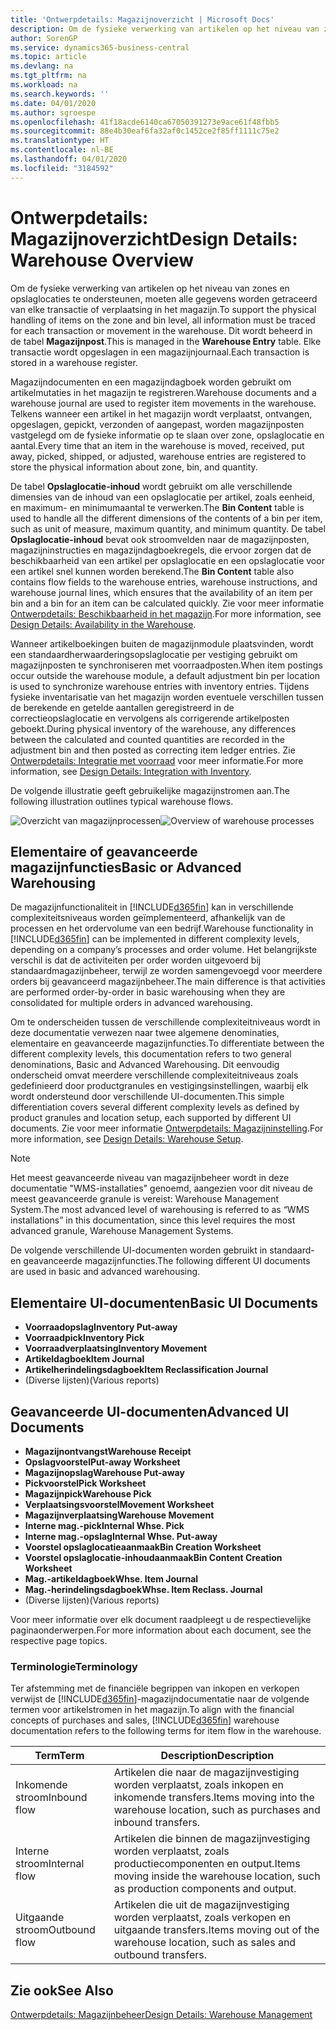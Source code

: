 ```yaml
---
title: 'Ontwerpdetails: Magazijnoverzicht | Microsoft Docs'
description: Om de fysieke verwerking van artikelen op het niveau van zones en opslaglocaties te ondersteunen, moeten alle gegevens worden getraceerd van elke transactie of verplaatsing in het magazijn. Dit wordt beheerd in de tabel **Magazijnpost**. Elke transactie wordt opgeslagen in een magazijnjournaal.
author: SorenGP
ms.service: dynamics365-business-central
ms.topic: article
ms.devlang: na
ms.tgt_pltfrm: na
ms.workload: na
ms.search.keywords: ''
ms.date: 04/01/2020
ms.author: sgroespe
ms.openlocfilehash: 41f18acde6140ca67050391273e9ace61f48fbb5
ms.sourcegitcommit: 88e4b30eaf6fa32af0c1452ce2f85ff1111c75e2
ms.translationtype: HT
ms.contentlocale: nl-BE
ms.lasthandoff: 04/01/2020
ms.locfileid: "3184592"
---
```

# <a name="design-details-warehouse-overview"></a><span data-ttu-id="00b8b-105">Ontwerpdetails: Magazijnoverzicht</span><span class="sxs-lookup"><span data-stu-id="00b8b-105">Design Details: Warehouse Overview</span></span>
<span data-ttu-id="00b8b-106">Om de fysieke verwerking van artikelen op het niveau van zones en opslaglocaties te ondersteunen, moeten alle gegevens worden getraceerd van elke transactie of verplaatsing in het magazijn.</span><span class="sxs-lookup"><span data-stu-id="00b8b-106">To support the physical handling of items on the zone and bin level, all information must be traced for each transaction or movement in the warehouse.</span></span> <span data-ttu-id="00b8b-107">Dit wordt beheerd in de tabel **Magazijnpost**.</span><span class="sxs-lookup"><span data-stu-id="00b8b-107">This is managed in the **Warehouse Entry** table.</span></span> <span data-ttu-id="00b8b-108">Elke transactie wordt opgeslagen in een magazijnjournaal.</span><span class="sxs-lookup"><span data-stu-id="00b8b-108">Each transaction is stored in a warehouse register.</span></span>  

<span data-ttu-id="00b8b-109">Magazijndocumenten en een magazijndagboek worden gebruikt om artikelmutaties in het magazijn te registreren.</span><span class="sxs-lookup"><span data-stu-id="00b8b-109">Warehouse documents and a warehouse journal are used to register item movements in the warehouse.</span></span> <span data-ttu-id="00b8b-110">Telkens wanneer een artikel in het magazijn wordt verplaatst, ontvangen, opgeslagen, gepickt, verzonden of aangepast, worden magazijnposten vastgelegd om de fysieke informatie op te slaan over zone, opslaglocatie en aantal.</span><span class="sxs-lookup"><span data-stu-id="00b8b-110">Every time that an item in the warehouse is moved, received, put away, picked, shipped, or adjusted, warehouse entries are registered to store the physical information about zone, bin, and quantity.</span></span>

<span data-ttu-id="00b8b-111">De tabel **Opslaglocatie-inhoud** wordt gebruikt om alle verschillende dimensies van de inhoud van een opslaglocatie per artikel, zoals eenheid, en maximum- en minimumaantal te verwerken.</span><span class="sxs-lookup"><span data-stu-id="00b8b-111">The **Bin Content** table is used to handle all the different dimensions of the contents of a bin per item, such as unit of measure, maximum quantity, and minimum quantity.</span></span> <span data-ttu-id="00b8b-112">De tabel **Opslaglocatie-inhoud** bevat ook stroomvelden naar de magazijnposten, magazijninstructies en magazijndagboekregels, die ervoor zorgen dat de beschikbaarheid van een artikel per opslaglocatie en een opslaglocatie voor een artikel snel kunnen worden berekend.</span><span class="sxs-lookup"><span data-stu-id="00b8b-112">The **Bin Content** table also contains flow fields to the warehouse entries, warehouse instructions, and warehouse journal lines, which ensures that the availability of an item per bin and a bin for an item can be calculated quickly.</span></span> <span data-ttu-id="00b8b-113">Zie voor meer informatie [Ontwerpdetails: Beschikbaarheid in het magazijn](design-details-availability-in-the-warehouse.md).</span><span class="sxs-lookup"><span data-stu-id="00b8b-113">For more information, see [Design Details: Availability in the Warehouse](design-details-availability-in-the-warehouse.md).</span></span>  

<span data-ttu-id="00b8b-114">Wanneer artikelboekingen buiten de magazijnmodule plaatsvinden, wordt een standaardherwaarderingsopslaglocatie per vestiging gebruikt om magazijnposten te synchroniseren met voorraadposten.</span><span class="sxs-lookup"><span data-stu-id="00b8b-114">When item postings occur outside the warehouse module, a default adjustment bin per location is used to synchronize warehouse entries with inventory entries.</span></span> <span data-ttu-id="00b8b-115">Tijdens fysieke inventarisatie van het magazijn worden eventuele verschillen tussen de berekende en getelde aantallen geregistreerd in de correctieopslaglocatie en vervolgens als corrigerende artikelposten geboekt.</span><span class="sxs-lookup"><span data-stu-id="00b8b-115">During physical inventory of the warehouse, any differences between the calculated and counted quantities are recorded in the adjustment bin and then posted as correcting item ledger entries.</span></span> <span data-ttu-id="00b8b-116">Zie [Ontwerpdetails: Integratie met voorraad](design-details-integration-with-inventory.md) voor meer informatie.</span><span class="sxs-lookup"><span data-stu-id="00b8b-116">For more information, see [Design Details: Integration with Inventory](design-details-integration-with-inventory.md).</span></span>  

<span data-ttu-id="00b8b-117">De volgende illustratie geeft gebruikelijke magazijnstromen aan.</span><span class="sxs-lookup"><span data-stu-id="00b8b-117">The following illustration outlines typical warehouse flows.</span></span>  

<span data-ttu-id="00b8b-118">![Overzicht van magazijnprocessen](media/design_details_warehouse_management_overview.png "Overzicht van magazijnprocessen")</span><span class="sxs-lookup"><span data-stu-id="00b8b-118">![Overview of warehouse processes](media/design_details_warehouse_management_overview.png "Overview of warehouse processes")</span></span>  

## <a name="basic-or-advanced-warehousing"></a><span data-ttu-id="00b8b-119">Elementaire of geavanceerde magazijnfuncties</span><span class="sxs-lookup"><span data-stu-id="00b8b-119">Basic or Advanced Warehousing</span></span>  
<span data-ttu-id="00b8b-120">De magazijnfunctionaliteit in [!INCLUDE[d365fin](includes/d365fin_md.md)] kan in verschillende complexiteitsniveaus worden geïmplementeerd, afhankelijk van de processen en het ordervolume van een bedrijf.</span><span class="sxs-lookup"><span data-stu-id="00b8b-120">Warehouse functionality in [!INCLUDE[d365fin](includes/d365fin_md.md)] can be implemented in different complexity levels, depending on a company’s processes and order volume.</span></span> <span data-ttu-id="00b8b-121">Het belangrijkste verschil is dat de activiteiten per order worden uitgevoerd bij standaardmagazijnbeheer, terwijl ze worden samengevoegd voor meerdere orders bij geavanceerd magazijnbeheer.</span><span class="sxs-lookup"><span data-stu-id="00b8b-121">The main difference is that activities are performed order-by-order in basic warehousing when they are consolidated for multiple orders in advanced warehousing.</span></span>  

 <span data-ttu-id="00b8b-122">Om te onderscheiden tussen de verschillende complexiteitniveaus wordt in deze documentatie verwezen naar twee algemene denominaties, elementaire en geavanceerde magazijnfuncties.</span><span class="sxs-lookup"><span data-stu-id="00b8b-122">To differentiate between the different complexity levels, this documentation refers to two general denominations, Basic and Advanced Warehousing.</span></span> <span data-ttu-id="00b8b-123">Dit eenvoudig onderscheid omvat meerdere verschillende complexiteitniveaus zoals gedefinieerd door productgranules en vestigingsinstellingen, waarbij elk wordt ondersteund door verschillende UI-documenten.</span><span class="sxs-lookup"><span data-stu-id="00b8b-123">This simple differentiation covers several different complexity levels as defined by product granules and location setup, each supported by different UI documents.</span></span> <span data-ttu-id="00b8b-124">Zie voor meer informatie [Ontwerpdetails: Magazijninstelling](design-details-warehouse-setup.md).</span><span class="sxs-lookup"><span data-stu-id="00b8b-124">For more information, see [Design Details: Warehouse Setup](design-details-warehouse-setup.md).</span></span>  

> [!NOTE]  
>  <span data-ttu-id="00b8b-125">Het meest geavanceerde niveau van magazijnbeheer wordt in deze documentatie "WMS-installaties" genoemd, aangezien voor dit niveau de meest geavanceerde granule is vereist: Warehouse Management System.</span><span class="sxs-lookup"><span data-stu-id="00b8b-125">The most advanced level of warehousing is referred to as “WMS installations” in this documentation, since this level requires the most advanced granule, Warehouse Management Systems.</span></span>  

 <span data-ttu-id="00b8b-126">De volgende verschillende UI-documenten worden gebruikt in standaard- en geavanceerde magazijnfuncties.</span><span class="sxs-lookup"><span data-stu-id="00b8b-126">The following different UI documents are used in basic and advanced warehousing.</span></span>  

## <a name="basic-ui-documents"></a><span data-ttu-id="00b8b-127">Elementaire UI-documenten</span><span class="sxs-lookup"><span data-stu-id="00b8b-127">Basic UI Documents</span></span>  

-   <span data-ttu-id="00b8b-128">**Voorraadopslag**</span><span class="sxs-lookup"><span data-stu-id="00b8b-128">**Inventory Put-away**</span></span>  
-   <span data-ttu-id="00b8b-129">**Voorraadpick**</span><span class="sxs-lookup"><span data-stu-id="00b8b-129">**Inventory Pick**</span></span>  
-   <span data-ttu-id="00b8b-130">**Voorraadverplaatsing**</span><span class="sxs-lookup"><span data-stu-id="00b8b-130">**Inventory Movement**</span></span>  
-   <span data-ttu-id="00b8b-131">**Artikeldagboek**</span><span class="sxs-lookup"><span data-stu-id="00b8b-131">**Item Journal**</span></span>  
-   <span data-ttu-id="00b8b-132">**Artikelherindelingsdagboek**</span><span class="sxs-lookup"><span data-stu-id="00b8b-132">**Item Reclassification Journal**</span></span>  
-   <span data-ttu-id="00b8b-133">(Diverse lijsten)</span><span class="sxs-lookup"><span data-stu-id="00b8b-133">(Various reports)</span></span>  

## <a name="advanced-ui-documents"></a><span data-ttu-id="00b8b-134">Geavanceerde UI-documenten</span><span class="sxs-lookup"><span data-stu-id="00b8b-134">Advanced UI Documents</span></span>  

-   <span data-ttu-id="00b8b-135">**Magazijnontvangst**</span><span class="sxs-lookup"><span data-stu-id="00b8b-135">**Warehouse Receipt**</span></span>  
-   <span data-ttu-id="00b8b-136">**Opslagvoorstel**</span><span class="sxs-lookup"><span data-stu-id="00b8b-136">**Put-away Worksheet**</span></span>  
-   <span data-ttu-id="00b8b-137">**Magazijnopslag**</span><span class="sxs-lookup"><span data-stu-id="00b8b-137">**Warehouse Put-away**</span></span>  
-   <span data-ttu-id="00b8b-138">**Pickvoorstel**</span><span class="sxs-lookup"><span data-stu-id="00b8b-138">**Pick Worksheet**</span></span>  
-   <span data-ttu-id="00b8b-139">**Magazijnpick**</span><span class="sxs-lookup"><span data-stu-id="00b8b-139">**Warehouse Pick**</span></span>  
-   <span data-ttu-id="00b8b-140">**Verplaatsingsvoorstel**</span><span class="sxs-lookup"><span data-stu-id="00b8b-140">**Movement Worksheet**</span></span>  
-   <span data-ttu-id="00b8b-141">**Magazijnverplaatsing**</span><span class="sxs-lookup"><span data-stu-id="00b8b-141">**Warehouse Movement**</span></span>  
-   <span data-ttu-id="00b8b-142">**Interne mag.-pick**</span><span class="sxs-lookup"><span data-stu-id="00b8b-142">**Internal Whse. Pick**</span></span>  
-   <span data-ttu-id="00b8b-143">**Interne mag.-opslag**</span><span class="sxs-lookup"><span data-stu-id="00b8b-143">**Internal Whse. Put-away**</span></span>  
-   <span data-ttu-id="00b8b-144">**Voorstel opslaglocatieaanmaak**</span><span class="sxs-lookup"><span data-stu-id="00b8b-144">**Bin Creation Worksheet**</span></span>  
-   <span data-ttu-id="00b8b-145">**Voorstel opslaglocatie-inhoudaanmaak**</span><span class="sxs-lookup"><span data-stu-id="00b8b-145">**Bin Content Creation Worksheet**</span></span>  
-   <span data-ttu-id="00b8b-146">**Mag.-artikeldagboek**</span><span class="sxs-lookup"><span data-stu-id="00b8b-146">**Whse. Item Journal**</span></span>  
-   <span data-ttu-id="00b8b-147">**Mag.-herindelingsdagboek**</span><span class="sxs-lookup"><span data-stu-id="00b8b-147">**Whse. Item Reclass. Journal**</span></span>  
-   <span data-ttu-id="00b8b-148">(Diverse lijsten)</span><span class="sxs-lookup"><span data-stu-id="00b8b-148">(Various reports)</span></span>  

<span data-ttu-id="00b8b-149">Voor meer informatie over elk document raadpleegt u de respectievelijke paginaonderwerpen.</span><span class="sxs-lookup"><span data-stu-id="00b8b-149">For more information about each document, see the respective page topics.</span></span>  

### <a name="terminology"></a><span data-ttu-id="00b8b-150">Terminologie</span><span class="sxs-lookup"><span data-stu-id="00b8b-150">Terminology</span></span>  
<span data-ttu-id="00b8b-151">Ter afstemming met de financiële begrippen van inkopen en verkopen verwijst de [!INCLUDE[d365fin](includes/d365fin_md.md)]-magazijndocumentatie naar de volgende termen voor artikelstromen in het magazijn.</span><span class="sxs-lookup"><span data-stu-id="00b8b-151">To align with the financial concepts of purchases and sales, [!INCLUDE[d365fin](includes/d365fin_md.md)] warehouse documentation refers to the following terms for item flow in the warehouse.</span></span>  

|<span data-ttu-id="00b8b-152">Term</span><span class="sxs-lookup"><span data-stu-id="00b8b-152">Term</span></span>|<span data-ttu-id="00b8b-153">Description</span><span class="sxs-lookup"><span data-stu-id="00b8b-153">Description</span></span>|  
|----------|---------------------------------------|  
|<span data-ttu-id="00b8b-154">Inkomende stroom</span><span class="sxs-lookup"><span data-stu-id="00b8b-154">Inbound flow</span></span>|<span data-ttu-id="00b8b-155">Artikelen die naar de magazijnvestiging worden verplaatst, zoals inkopen en inkomende transfers.</span><span class="sxs-lookup"><span data-stu-id="00b8b-155">Items moving into the warehouse location, such as purchases and inbound transfers.</span></span>|  
|<span data-ttu-id="00b8b-156">Interne stroom</span><span class="sxs-lookup"><span data-stu-id="00b8b-156">Internal flow</span></span>|<span data-ttu-id="00b8b-157">Artikelen die binnen de magazijnvestiging worden verplaatst, zoals productiecomponenten en output.</span><span class="sxs-lookup"><span data-stu-id="00b8b-157">Items moving inside the warehouse location, such as production components and output.</span></span>|  
|<span data-ttu-id="00b8b-158">Uitgaande stroom</span><span class="sxs-lookup"><span data-stu-id="00b8b-158">Outbound flow</span></span>|<span data-ttu-id="00b8b-159">Artikelen die uit de magazijnvestiging worden verplaatst, zoals verkopen en uitgaande transfers.</span><span class="sxs-lookup"><span data-stu-id="00b8b-159">Items moving out of the warehouse location, such as sales and outbound transfers.</span></span>|  

## <a name="see-also"></a><span data-ttu-id="00b8b-160">Zie ook</span><span class="sxs-lookup"><span data-stu-id="00b8b-160">See Also</span></span>  
 [<span data-ttu-id="00b8b-161">Ontwerpdetails: Magazijnbeheer</span><span class="sxs-lookup"><span data-stu-id="00b8b-161">Design Details: Warehouse Management</span></span>](design-details-warehouse-management.md)
